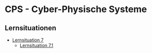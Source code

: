 # CPS - Cyber-Physische Systeme

## Lernsituationen

- [Lernsituation 7](Lernsituation/7/Lernsituation.md)
  - [Lernsituation 7.1](Lernsituation/7/1/Lernsituation.md)
